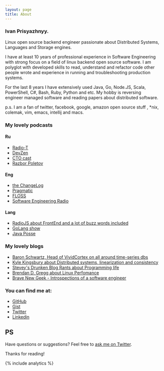 ```yaml
---
layout: page
title: About
---
```


### Ivan Prisyazhnyy.

Linux open source backend engineer passionate about Distributed Systems,
Languages and Storage engines.

I have at least 10 years of professional experience in Software Engineering
with strong focus on a field of linux backend open source software.
I am polyglot with developed skills to read, understand and refactor code
other people wrote and experience in running and troubleshooting production
systems.

For the last 8 years I have extensively used Java, Go, Node.JS, Scala,
PowerShell, C#, Bash, Ruby, Python and etc.
My hobby is reversing engineer managed software and reading papers about
distributed software.

p.s. I am a fan of twitter, facebook, google, amazon open source stuff
, \*nix, colemak, vim, emacs, intellij and macs.

### My lovely podcasts

#### Ru

* [Radio-T](http://www.radio-t.com/)
* [DevZen](http://devzen.ru/)
* [CTO cast](http://ctocast.com/)
* [Razbor Poletov](http://razbor-poletov.com/)

#### Eng

* [the ChangeLog](https://changelog.com/)
* [Pragmatic](https://pragprog.com/podcasts)
* [FLOSS](https://twit.tv/shows/floss-weekly)
* [Software Engineering Radio](http://www.se-radio.net/)

#### Lang

* [RadioJS about FrontEnd and a lot of buzz words included](http://radiojs.ru/)
* [GoLang show](http://golangshow.com/)
* [Java Posse](http://javaposse.com/)

### My lovely blogs

* [Baron Schwartz, Head of VividCortex on all around time-series dbs](http://www.xaprb.com/)
* [Kyle Kingsbury about Distributed systems, linearization and consistency](https://aphyr.com/)
* [Stevey's Drunken Blog Rants about Programming life](https://sites.google.com/site/steveyegge2/blog-rants)
* [Brendan D. Gregg about Linux Perfomance](http://www.brendangregg.com/)
* [Brave New Geek - Introspections of a software engineer](http://bravenewgeek.com/)

### You can find me at:

* [GitHub](http://github.com/sitano)
* [Gist](https://gist.github.com/sitano)
* [Twitter](http://twitter.com/JohnKoepi)
* [Linkedin](http://ru.linkedin.com/in/prisyaznyy/)

## PS

Have questions or suggestions? Feel free to [ask me on Twitter](https://twitter.com/JohnKoepi).

Thanks for reading!

{% include analytics %}

